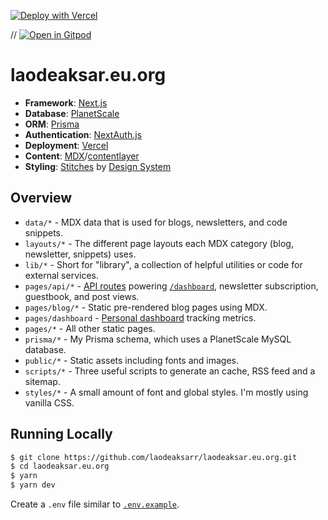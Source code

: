 [![Deploy with Vercel](https://vercel.com/button)](https://vercel.com/new/git/external?repository-url=https%3A%2F%2Fgithub.com%2Flaodeaksar%2Flaodeaksar.eu.org)

// [![Open in Gitpod](https://gitpod.io/button/open-in-gitpod.svg)](https://gitpod.io/#https://aksarlaode-laodeaksareu-ipzz6ugdb66.ws-us59.gitpod.io/)

# laodeaksar.eu.org

- **Framework**: [Next.js](https://nextjs.org/)
- **Database**: [PlanetScale](https://planetscale.com)
- **ORM**: [Prisma](https://prisma.io/)
- **Authentication**: [NextAuth.js](https://next-auth.js.org/)
- **Deployment**: [Vercel](https://vercel.com)
- **Content**: [MDX](https://github.com/mdx-js/mdx)/[contentlayer]()
- **Styling**: [Stitches](https://stitches.dev/) by [Design System]()

## Overview

- `data/*` - MDX data that is used for blogs, newsletters, and code snippets.
- `layouts/*` - The different page layouts each MDX category (blog, newsletter, snippets) uses.
- `lib/*` - Short for "library", a collection of helpful utilities or code for external services.
- `pages/api/*` - [API routes](https://nextjs.org/docs/api-routes/introduction) powering [`/dashboard`](https://laodeaksar.eu.org/dashboard), newsletter subscription, guestbook, and post views.
- `pages/blog/*` - Static pre-rendered blog pages using MDX.
- `pages/dashboard` - [Personal dashboard](https://laodeaksar.eu.org/dashboard) tracking metrics.
- `pages/*` - All other static pages.
- `prisma/*` - My Prisma schema, which uses a PlanetScale MySQL database.
- `public/*` - Static assets including fonts and images.
- `scripts/*` - Three useful scripts to generate an cache, RSS feed and a sitemap.
- `styles/*` - A small amount of font and global styles. I'm mostly using vanilla CSS.

## Running Locally

```bash
$ git clone https://github.com/laodeaksarr/laodeaksar.eu.org.git
$ cd laodeaksar.eu.org
$ yarn
$ yarn dev
```

Create a `.env` file similar to [`.env.example`](https://github.com/laodeaksarr/laodeaksar.eu.org/blob/main/.env.example).
